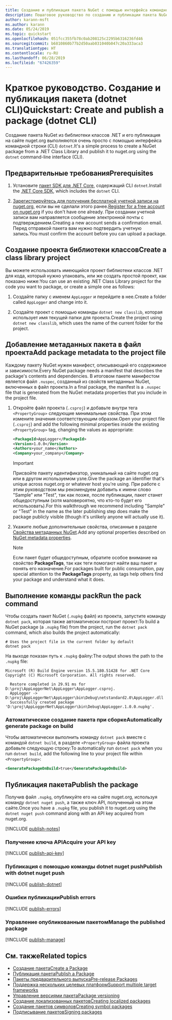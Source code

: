 ```yaml
---
title: Создание и публикация пакета NuGet с помощью интерфейса командной строки dotnet
description: Пошаговое руководство по созданию и публикации пакета NuGet с помощью .NET Core CLI — dotnet.
author: karann-msft
ms.author: karann
ms.date: 05/24/2019
ms.topic: quickstart
ms.openlocfilehash: 051fcc355fb78c0ab208125c2295b6316236fd46
ms.sourcegitcommit: b6810860b77b2d50aab031040b047c20a333aca3
ms.translationtype: HT
ms.contentlocale: ru-RU
ms.lasthandoff: 06/28/2019
ms.locfileid: "67426359"
---
```

# <a name="quickstart-create-and-publish-a-package-dotnet-cli"></a><span data-ttu-id="da916-103">Краткое руководство. Создание и публикация пакета (dotnet CLI)</span><span class="sxs-lookup"><span data-stu-id="da916-103">Quickstart: Create and publish a package (dotnet CLI)</span></span>

<span data-ttu-id="da916-104">Создание пакета NuGet из библиотеки классов .NET и его публикация на сайте nuget.org выполняются очень просто с помощью интерфейса командной строки (CLI) `dotnet`.</span><span class="sxs-lookup"><span data-stu-id="da916-104">It's a simple process to create a NuGet package from a .NET Class Library and publish it to nuget.org using the `dotnet` command-line interface (CLI).</span></span>

## <a name="prerequisites"></a><span data-ttu-id="da916-105">Предварительные требования</span><span class="sxs-lookup"><span data-stu-id="da916-105">Prerequisites</span></span>

1. <span data-ttu-id="da916-106">Установите [пакет SDK для .NET Core](https://www.microsoft.com/net/download/), содержащий CLI `dotnet`.</span><span class="sxs-lookup"><span data-stu-id="da916-106">Install the [.NET Core SDK](https://www.microsoft.com/net/download/), which includes the `dotnet` CLI.</span></span>

1. <span data-ttu-id="da916-107">[Зарегистрируйтесь для получения бесплатной учетной записи на nuget.org](https://www.nuget.org/users/account/LogOn?returnUrl=%2F), если вы не сделали этого ранее.</span><span class="sxs-lookup"><span data-stu-id="da916-107">[Register for a free account on nuget.org](https://www.nuget.org/users/account/LogOn?returnUrl=%2F) if you don't have one already.</span></span> <span data-ttu-id="da916-108">При создании учетной записи вам направляется сообщение электронной почты с подтверждением.</span><span class="sxs-lookup"><span data-stu-id="da916-108">Creating a new account sends a confirmation email.</span></span> <span data-ttu-id="da916-109">Перед отправкой пакета вам нужно подтвердить учетную запись.</span><span class="sxs-lookup"><span data-stu-id="da916-109">You must confirm the account before you can upload a package.</span></span>

## <a name="create-a-class-library-project"></a><span data-ttu-id="da916-110">Создание проекта библиотеки классов</span><span class="sxs-lookup"><span data-stu-id="da916-110">Create a class library project</span></span>

<span data-ttu-id="da916-111">Вы можете использовать имеющийся проект библиотеки классов .NET для кода, который нужно упаковать, или же создать простой проект, как показано ниже:</span><span class="sxs-lookup"><span data-stu-id="da916-111">You can use an existing .NET Class Library project for the code you want to package, or create a simple one as follows:</span></span>

1. <span data-ttu-id="da916-112">Создайте папку с именем `AppLogger` и перейдите в нее.</span><span class="sxs-lookup"><span data-stu-id="da916-112">Create a folder called `AppLogger` and change into it.</span></span>

1. <span data-ttu-id="da916-113">Создайте проект с помощью команды `dotnet new classlib`, которая использует имя текущей папки для проекта.</span><span class="sxs-lookup"><span data-stu-id="da916-113">Create the project using `dotnet new classlib`, which uses the name of the current folder for the project.</span></span>

## <a name="add-package-metadata-to-the-project-file"></a><span data-ttu-id="da916-114">Добавление метаданных пакета в файл проекта</span><span class="sxs-lookup"><span data-stu-id="da916-114">Add package metadata to the project file</span></span>

<span data-ttu-id="da916-115">Каждому пакету NuGet нужен манифест, описывающий его содержимое и зависимости.</span><span class="sxs-lookup"><span data-stu-id="da916-115">Every NuGet package needs a manifest that describes the package's contents and dependencies.</span></span> <span data-ttu-id="da916-116">В итоговом пакете манифестом является файл `.nuspec`, созданный из свойств метаданных NuGet, включенных в файл проекта.</span><span class="sxs-lookup"><span data-stu-id="da916-116">In a final package, the manifest is a `.nuspec` file that is generated from the NuGet metadata properties that you include in the project file.</span></span>

1. <span data-ttu-id="da916-117">Откройте файл проекта (`.csproj`) и добавьте внутри тега `<PropertyGroup>` следующие минимальные свойства. При этом измените значения соответствующим образом.</span><span class="sxs-lookup"><span data-stu-id="da916-117">Open your project file (`.csproj`) and add the following minimal properties inside the existing `<PropertyGroup>` tag, changing the values as appropriate:</span></span>

    ```xml
    <PackageId>AppLogger</PackageId>
    <Version>1.0.0</Version>
    <Authors>your_name</Authors>
    <Company>your_company</Company>
    ```

    > [!Important]
    > <span data-ttu-id="da916-118">Присвойте пакету идентификатор, уникальный на сайте nuget.org или в другом используемом узле.</span><span class="sxs-lookup"><span data-stu-id="da916-118">Give the package an identifier that's unique across nuget.org or whatever host you're using.</span></span> <span data-ttu-id="da916-119">При работе с этим руководством мы рекомендуем добавить к имени слово "Sample" или "Test", так как позже, после публикации, пакет станет общедоступным (хотя маловероятно, что кто-то будет его использовать).</span><span class="sxs-lookup"><span data-stu-id="da916-119">For this walkthrough we recommend including "Sample" or "Test" in the name as the later publishing step does make the package publicly visible (though it's unlikely anyone will actually use it).</span></span>

1. <span data-ttu-id="da916-120">Укажите любые дополнительные свойства, описанные в разделе [Свойства метаданных NuGet](/dotnet/core/tools/csproj#nuget-metadata-properties).</span><span class="sxs-lookup"><span data-stu-id="da916-120">Add any optional properties described on [NuGet metadata properties](/dotnet/core/tools/csproj#nuget-metadata-properties).</span></span>

    > [!Note]
    > <span data-ttu-id="da916-121">Если пакет будет общедоступным, обратите особое внимание на свойство **PackageTags**, так как теги помогают найти ваш пакет и понять его назначение.</span><span class="sxs-lookup"><span data-stu-id="da916-121">For packages built for public consumption, pay special attention to the **PackageTags** property, as tags help others find your package and understand what it does.</span></span>

## <a name="run-the-pack-command"></a><span data-ttu-id="da916-122">Выполнение команды pack</span><span class="sxs-lookup"><span data-stu-id="da916-122">Run the pack command</span></span>

<span data-ttu-id="da916-123">Чтобы создать пакет NuGet (`.nupkg` файл) из проекта, запустите команду `dotnet pack`, которая также автоматически построит проект:</span><span class="sxs-lookup"><span data-stu-id="da916-123">To build a NuGet package (a `.nupkg` file) from the project, run the `dotnet pack` command, which also builds the project automatically:</span></span>

```cli
# Uses the project file in the current folder by default
dotnet pack
```

<span data-ttu-id="da916-124">На выходе показан путь к `.nupkg` файлу:</span><span class="sxs-lookup"><span data-stu-id="da916-124">The output shows the path to the `.nupkg` file:</span></span>

```output
Microsoft (R) Build Engine version 15.5.180.51428 for .NET Core
Copyright (C) Microsoft Corporation. All rights reserved.

  Restore completed in 29.91 ms for D:\proj\AppLoggerNet\AppLogger\AppLogger.csproj.
  AppLogger -> D:\proj\AppLoggerNet\AppLogger\bin\Debug\netstandard2.0\AppLogger.dll
  Successfully created package 'D:\proj\AppLoggerNet\AppLogger\bin\Debug\AppLogger.1.0.0.nupkg'.
```

### <a name="automatically-generate-package-on-build"></a><span data-ttu-id="da916-125">Автоматическое создание пакета при сборке</span><span class="sxs-lookup"><span data-stu-id="da916-125">Automatically generate package on build</span></span>

<span data-ttu-id="da916-126">Чтобы автоматически выполнить команду `dotnet pack` вместе с командой `dotnet build`, в разделе `<PropertyGroup>` файла проекта добавьте следующую строку:</span><span class="sxs-lookup"><span data-stu-id="da916-126">To automatically run `dotnet pack` when you run `dotnet build`, add the following line to your project file within `<PropertyGroup>`:</span></span>

```xml
<GeneratePackageOnBuild>true</GeneratePackageOnBuild>
```

## <a name="publish-the-package"></a><span data-ttu-id="da916-127">Публикация пакета</span><span class="sxs-lookup"><span data-stu-id="da916-127">Publish the package</span></span>

<span data-ttu-id="da916-128">Получив файл `.nupkg`, опубликуйте его на сайте nuget.org, используя команду `dotnet nuget push`, а также ключ API, полученный на этом сайте.</span><span class="sxs-lookup"><span data-stu-id="da916-128">Once you have a `.nupkg` file, you publish it to nuget.org using the `dotnet nuget push` command along with an API key acquired from nuget.org.</span></span>

[!INCLUDE [publish-notes](includes/publish-notes.md)]

### <a name="acquire-your-api-key"></a><span data-ttu-id="da916-129">Получение ключа API</span><span class="sxs-lookup"><span data-stu-id="da916-129">Acquire your API key</span></span>

[!INCLUDE [publish-api-key](includes/publish-api-key.md)]

### <a name="publish-with-dotnet-nuget-push"></a><span data-ttu-id="da916-130">Публикация с помощью команды dotnet nuget push</span><span class="sxs-lookup"><span data-stu-id="da916-130">Publish with dotnet nuget push</span></span>

[!INCLUDE [publish-dotnet](includes/publish-dotnet.md)]

### <a name="publish-errors"></a><span data-ttu-id="da916-131">Ошибки публикации</span><span class="sxs-lookup"><span data-stu-id="da916-131">Publish errors</span></span>

[!INCLUDE [publish-errors](includes/publish-errors.md)]

### <a name="manage-the-published-package"></a><span data-ttu-id="da916-132">Управление опубликованным пакетом</span><span class="sxs-lookup"><span data-stu-id="da916-132">Manage the published package</span></span>

[!INCLUDE [publish-manage](includes/publish-manage.md)]

## <a name="related-topics"></a><span data-ttu-id="da916-133">См. также</span><span class="sxs-lookup"><span data-stu-id="da916-133">Related topics</span></span>

- [<span data-ttu-id="da916-134">Создание пакета</span><span class="sxs-lookup"><span data-stu-id="da916-134">Create a Package</span></span>](../create-packages/creating-a-package.md)
- [<span data-ttu-id="da916-135">Публикация пакета</span><span class="sxs-lookup"><span data-stu-id="da916-135">Publish a Package</span></span>](../nuget-org/publish-a-package.md)
- [<span data-ttu-id="da916-136">Пакеты предварительного выпуска</span><span class="sxs-lookup"><span data-stu-id="da916-136">Pre-release Packages</span></span>](../create-packages/Prerelease-Packages.md)
- [<span data-ttu-id="da916-137">Поддержка нескольких целевых платформ</span><span class="sxs-lookup"><span data-stu-id="da916-137">Support multiple target frameworks</span></span>](../create-packages/supporting-multiple-target-frameworks.md)
- [<span data-ttu-id="da916-138">Управление версиями пакета</span><span class="sxs-lookup"><span data-stu-id="da916-138">Package versioning</span></span>](../reference/package-versioning.md)
- [<span data-ttu-id="da916-139">Создание локализованных пакетов</span><span class="sxs-lookup"><span data-stu-id="da916-139">Creating localized packages</span></span>](../create-packages/creating-localized-packages.md)
- [<span data-ttu-id="da916-140">Создание пакетов символов</span><span class="sxs-lookup"><span data-stu-id="da916-140">Creating symbol packages</span></span>](../create-packages/symbol-packages-snupkg.md)
- [<span data-ttu-id="da916-141">Подписывание пакетов</span><span class="sxs-lookup"><span data-stu-id="da916-141">Signing packages</span></span>](../create-packages/Sign-a-package.md)
